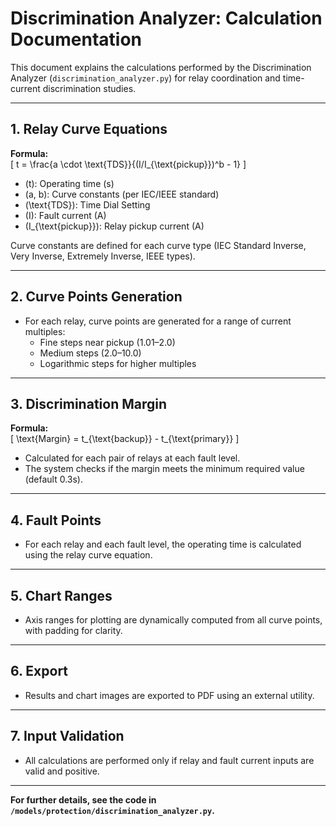 # Discrimination Analyzer: Calculation Documentation

This document explains the calculations performed by the Discrimination Analyzer (`discrimination_analyzer.py`) for relay coordination and time-current discrimination studies.

---

## 1. Relay Curve Equations

**Formula:**  
\[
t = \frac{a \cdot \text{TDS}}{(I/I_{\text{pickup}})^b - 1}
\]
- \(t\): Operating time (s)
- \(a, b\): Curve constants (per IEC/IEEE standard)
- \(\text{TDS}\): Time Dial Setting
- \(I\): Fault current (A)
- \(I_{\text{pickup}}\): Relay pickup current (A)

Curve constants are defined for each curve type (IEC Standard Inverse, Very Inverse, Extremely Inverse, IEEE types).

---

## 2. Curve Points Generation

- For each relay, curve points are generated for a range of current multiples:
  - Fine steps near pickup (1.01–2.0)
  - Medium steps (2.0–10.0)
  - Logarithmic steps for higher multiples

---

## 3. Discrimination Margin

**Formula:**  
\[
\text{Margin} = t_{\text{backup}} - t_{\text{primary}}
\]
- Calculated for each pair of relays at each fault level.
- The system checks if the margin meets the minimum required value (default 0.3s).

---

## 4. Fault Points

- For each relay and each fault level, the operating time is calculated using the relay curve equation.

---

## 5. Chart Ranges

- Axis ranges for plotting are dynamically computed from all curve points, with padding for clarity.

---

## 6. Export

- Results and chart images are exported to PDF using an external utility.

---

## 7. Input Validation

- All calculations are performed only if relay and fault current inputs are valid and positive.

---

**For further details, see the code in `/models/protection/discrimination_analyzer.py`.**
